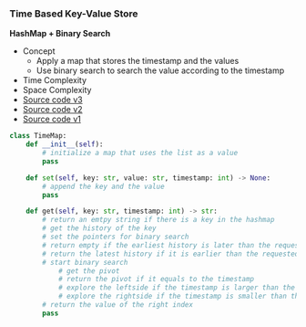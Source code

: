 ### Time Based Key-Value Store
**HashMap + Binary Search**
- Concept 
    - Apply a map that stores the timestamp and the values 
    - Use binary search to search the value according to the timestamp
- Time Complexity
- Space Complexity
- [Source code v3](source/HashBinary3.py)
- [Source code v2](source/HashBinary2.py)
- [Source code v1](source/HashBinary.py)

```python
class TimeMap:
    def __init__(self):
        # initialize a map that uses the list as a value
        pass

    def set(self, key: str, value: str, timestamp: int) -> None:
        # append the key and the value
        pass

    def get(self, key: str, timestamp: int) -> str:
        # return an emtpy string if there is a key in the hashmap
        # get the history of the key 
        # set the pointers for binary search 
        # return empty if the earliest history is later than the requested timestamp 
        # return the latest history if it is earlier than the requested timestamp 
        # start binary search 
            # get the pivot
            # return the pivot if it equals to the timestamp  
            # explore the leftside if the timestamp is larger than the pivot 
            # explore the rightside if the timestamp is smaller than the pivot
        # return the value of the right index
        pass
```


